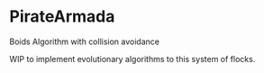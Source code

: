 # PirateArmada
 Boids Algorithm with collision avoidance

WIP to implement evolutionary algorithms to this system of flocks. 
